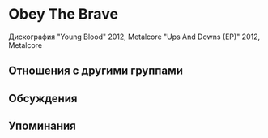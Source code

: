 # Obey The Brave

Дискография
"Young Blood" 2012, Metalcore
"Ups And Downs (EP)" 2012, Metalcore

## Отношения с другими группами


## Обсуждения


## Упоминания

